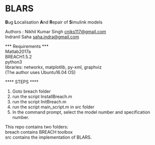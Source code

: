 # BLARS
**B**ug **L**ocalisation **A**nd **R**epair of **S**imulink models
  
  
Authors : Nikhil Kumar Singh cniks117@gmail.com  
          Indranil Saha saha.indra@gmail.com  
  
*** Requirements ***  
Matlab2017a  
BREACH1.5.2  
python3  
libraries: networkx, matplotlib, py-xml, graphviz  
(The author uses Ubuntu16.04 OS)  
  
  
**** STEPS ****  
1. Goto breach folder  
2. run the script InstallBreach.m  
3. run the script InitBreach.m  
4. run the script main_script.m in src folder  
5. In the command prompt, select the model number and
specification number.  
  
    
This repo contains two folders:  
breach contains BREACH toolbox  
src contains the implementation of BLARS.  
